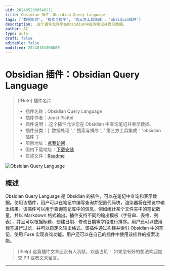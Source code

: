 ```yaml
---
uid: 2024052908540211
title: Obsidian 插件：Obsidian Query Language
tags: ['数据处理', '搜索与排序', '第三方工具集成', 'obsidian插件']
description: .这个插件允许您在Obsidian中查询笔记并表示数据。
author: AI
type: auto
draft: false
editable: false
modified: 20240101000000
---
```


# Obsidian 插件：Obsidian Query Language

> [!Note] 插件名片
> - 插件名称：Obsidian Query Language
> - 插件作者：Joost Plattel
> - 插件说明：.这个插件允许您在 Obsidian 中查询笔记并表示数据。
> - 插件分类：[' 数据处理 ', ' 搜索与排序 ', ' 第三方工具集成 ', 'obsidian 插件 ']
> - 项目地址：[点我访问](https://github.com/jplattel/obsidian-query-language)
> - 国内下载地址：[下载安装](https://pkmer.cn/products/plugin/pluginMarket/?obsidian-query-language)
> - 自述文件：[Readme](https://ghproxy.net/https://raw.githubusercontent.com/jplattel/obsidian-query-language/main/README.md)

![Obsidian Query Language](https://cdn.pkmer.cn/covers/obsidian-query-language.png!pkmer)

## 概述

Obsidian Query Language 是 Obsidian 的插件，可以在笔记中查询和表示数据。使用该插件，用户可以在笔记中编写查询并配置代码块，渲染器将在预览中输出结果。该插件可以用于查询笔记库中的信息，例如统计某个文件夹中的笔记数量，并以 Markdown 格式输出。插件支持不同的输出模板（字符串、表格、列表），并且可以根据标题、创建日期、修改日期等字段进行排序。用户还可以使用标签进行过滤，并可以自定义输出格式。该插件通过构建并索引 Obsidian 中的笔记，使用 Fuse 实现查询功能。用户还可以在自己的插件中使用该插件的搜索功能。

> [!help]
> 这篇插件文章还没有人贡献，欢迎占坑！
> 如果您有好的想法欢迎提交 PR 或者文末留言。

---



